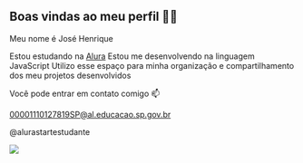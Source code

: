 ## Boas vindas ao meu perfil 💙💙
Meu nome é José Henrique

Estou estudando na [Alura](https://www.alura.com.br)
Estou me desenvolvendo na linguagem JavaScript
Utilizo esse espaço para minha organização e compartilhamento dos meu projetos desenvolvidos

Você pode entrar em contato comigo 📫

00001110127819SP@al.educacao.sp.gov.br

@alurastartestudante


![](https://media.tenor.com/XprpuH1iQNkAAAAM/ronaldo.gif)
